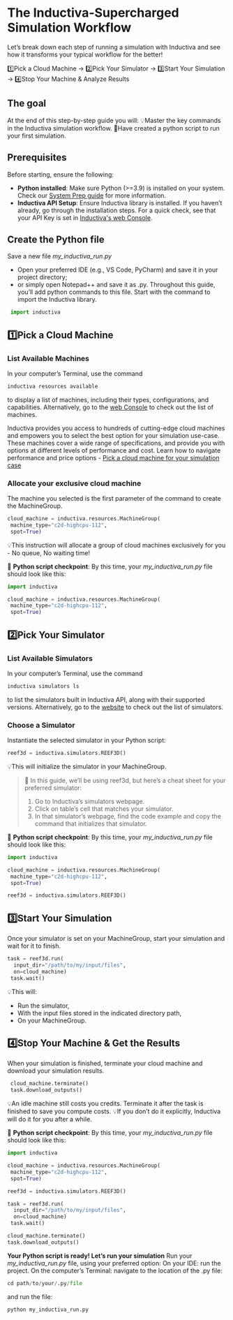 # The Inductiva-Supercharged Simulation Workflow

Let’s break down each step of running a simulation with Inductiva and see how it transforms your typical workflow for the better!

1️⃣Pick a Cloud Machine -> 2️⃣Pick Your Simulator -> 3️⃣Start Your Simulation -> 4️⃣Stop Your Machine & Analyze Results

## The goal

At the end of this step-by-step guide you will:
💡Master the key commands in the Inductiva simulation workflow.
🐍Have created a python script to run your first simulation.

## Prerequisites

Before starting, ensure the following:

- **Python installed**: Make sure Python (>=3.9) is installed on your system. Check our <a href="/guides/systemrequirements">System Prep guide</a> for more information.
- **Inductiva API Setup**: Ensure Inductiva library is installed. If you haven’t already, go through the installation steps.
For a quick check, see that your API Key is set in [Inductiva's web Console](https://console.inductiva.ai/account/details).

## Create the Python file

Save a new file *my_inductiva_run.py*

- Open your preferred IDE (e.g., VS Code, PyCharm) and save it in your project directory;
- or simply open Notepad++ and save it as .py.
Throughout this guide, you’ll add python commands to this file. Start with the command to import the Inductiva library.

```python
 import inductiva
```

## 1️⃣Pick a Cloud Machine

### List Available Machines

In your computer’s Terminal, use the command

```python
inductiva resources available
```

to display a list of machines, including their types, configurations, and capabilities.
Alternatively, go to the [web Console](https://console.inductiva.ai/machine-groups/instance-types) to check out the list of machines.

Inductiva provides you access to hundreds of cutting-edge cloud machines and empowers you to select the best option for your simulation use-case.
These machines cover a wide range of specifications, and provide you with options at different levels of performance and cost.
Learn how to navigate performance and price options - <a href="pick-cloud-machine.html">Pick a cloud machine for your simulation case</a>

### Allocate your exclusive cloud machine

The machine you selected is the first parameter of the command to create the MachineGroup.

```python
cloud_machine = inductiva.resources.MachineGroup(
 machine_type="c2d-highcpu-112",
 spot=True)
```

💡This instruction will allocate a group of cloud machines exclusively for you - No queue, No waiting time!

🐍 **Python script checkpoint**:
By this time, your *my_inductiva_run.py* file should look like this:

```python
import inductiva

cloud_machine = inductiva.resources.MachineGroup(
 machine_type="c2d-highcpu-112",
 spot=True)
```

## 2️⃣Pick Your Simulator

### List Available Simulators

In your computer’s Terminal, use the command

```python
inductiva simulators ls
```

to list the simulators built in Inductiva API, along with their supported versions.
Alternatively, go to the <a href="https://inductiva.ai/simulators">website</a> to check out the list of simulators.

### Choose a Simulator

Instantiate the selected simulator in your Python script:

```python
reef3d = inductiva.simulators.REEF3D()
```

💡This will initialize the simulator in your MachineGroup.

> 📝 In this guide, we’ll be using reef3d, but here’s a cheat sheet for your preferred simulator:
>
> 1. Go to Inductiva’s simulators webpage.
> 2. Click on table’s cell that matches your simulator.
> 3. In that simulator’s webpage, find the code example and copy the command that initializes that simulator.

🐍 **Python script checkpoint**:
By this time, your *my_inductiva_run.py* file should look like this:

```python
import inductiva

cloud_machine = inductiva.resources.MachineGroup(
 machine_type="c2d-highcpu-112",
 spot=True)

reef3d = inductiva.simulators.REEF3D()
```

## 3️⃣Start Your Simulation

Once your simulator is set on your MachineGroup, start your simulation and wait for it to finish.

```python
task = reef3d.run(
  input_dir="/path/to/my/input/files",
  on=cloud_machine)
 task.wait()
```

💡This will:

- Run the simulator,
- With the input files stored in the indicated directory path,
- On your MachineGroup.

## 4️⃣Stop Your Machine & Get the Results

When your simulation is finished, terminate your cloud machine and download your simulation results.

```python
 cloud_machine.terminate()
 task.download_outputs()
```

💡An idle machine still costs you credits. Terminate it after the task is finished to save you compute costs.
💡If you don’t do it explicitly, Inductiva will do it for you after a while.

🐍 **Python script checkpoint**:
By this time, your *my_inductiva_run.py* file should look like this:

```python
import inductiva

cloud_machine = inductiva.resources.MachineGroup(
 machine_type="c2d-highcpu-112",
 spot=True)

reef3d = inductiva.simulators.REEF3D()

task = reef3d.run(
  input_dir="/path/to/my/input/files",
  on=cloud_machine)
 task.wait()

cloud_machine.terminate()
task.download_outputs()
```

**Your Python script is ready! Let’s run your simulation**
Run your *my_inductiva_run.py* file, using your preferred option:
On your IDE: run the project.
On the computer’s Terminal:
   navigate to the location of the .py file:

```python
cd path/to/your/.py/file
```

   and run the file:

```python
python my_inductiva_run.py
```
